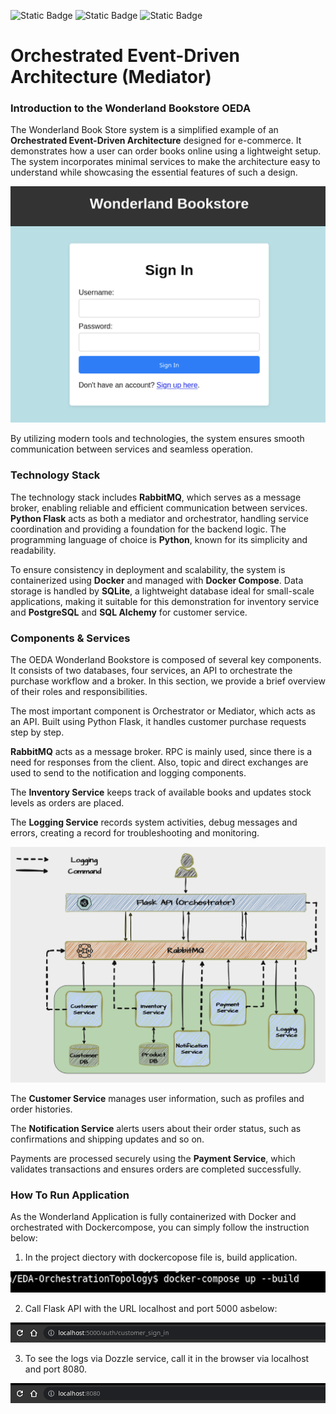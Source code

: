 ![Static Badge](https://img.shields.io/badge/Version-v1.3.0-brightgreen?style=flat) ![Static Badge](https://img.shields.io/badge/Python-v3.8-blue) ![Static Badge](https://img.shields.io/badge/Dockercompose-v3.5-blue)
# Orchestrated Event-Driven Architecture (Mediator)

### Introduction to the Wonderland Bookstore OEDA

The Wonderland Book Store system is a simplified example of an **Orchestrated Event-Driven Architecture** designed for e-commerce.
It demonstrates how a user can order books online using a lightweight setup. The system incorporates minimal services to make the architecture easy to understand while showcasing the essential features of such a design.

![Alt text](images/wonderland_welcome.png?raw=true "Wonderland welcome Page")

By utilizing modern tools and technologies, the system ensures smooth communication between services and seamless operation.

### Technology Stack
The technology stack includes **RabbitMQ**, which serves as a message broker, enabling reliable and efficient communication between services. **Python Flask** acts as both a mediator and orchestrator, handling service coordination and providing a foundation for the backend logic. The programming language of choice is **Python**, known for its simplicity and readability.

To ensure consistency in deployment and scalability, the system is containerized using **Docker** and managed with **Docker Compose**.
Data storage is handled by **SQLite**, a lightweight database ideal for small-scale applications, making it suitable for this demonstration for inventory service and **PostgreSQL** and **SQL Alchemy** for customer service.

### Components & Services
The OEDA Wonderland Bookstore is composed of several key components. It consists of two databases, four services, an API to orchestrate the purchase workflow and a broker. In this section, we provide a brief overview of their roles and responsibilities.

The most important component is Orchestrator or Mediator, which acts as an API. Built using Python Flask, it handles customer purchase requests step by step.

**RabbitMQ** acts as a message broker. RPC is mainly used, since there is a need for responses from the client. Also, topic and direct exchanges are used to send to the notification and logging components.

The **Inventory Service** keeps track of available books and updates stock levels as orders are placed. 

The **Logging Service** records system activities, debug messages and errors, creating a record for troubleshooting and monitoring.

![Alt text](images/OEDA1.png?raw=true "Wonderland Book Store")

The **Customer Service** manages user information, such as profiles and order histories.

The **Notification Service** alerts users about their order status, such as confirmations and shipping updates and so on.

Payments are processed securely using the **Payment Service**, which validates transactions and ensures orders are completed successfully.

### How To Run Application
As the Wonderland Application is fully containerized with Docker and orchestrated with Dockercompose, you can simply follow the instruction below:
1. In the project diectory with dockercopose file is, build application.

![Alt text](images/dcompose.png?raw=true "Docker Compose Instruction")

2. Call Flask API with the URL localhost and port 5000 asbelow:

![Alt text](images/wondelandpath.png?raw=true "Wonderland URL")

3. To see the logs via Dozzle service, call it in the browser via localhost and port 8080.

![Alt text](images/dozzlepath.png?raw=true "Dozzle URL")
